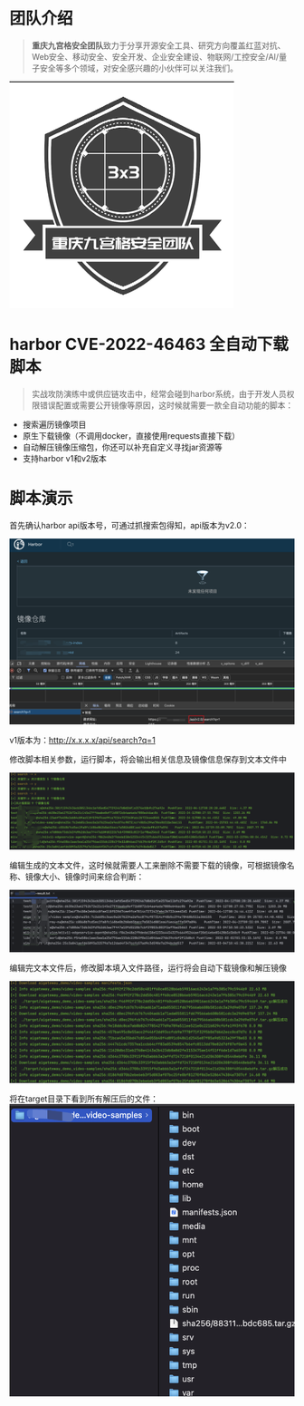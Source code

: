 # 团队介绍
> **重庆九宫格安全团队**致力于分享开源安全工具、研究方向覆盖红蓝对抗、Web安全、移动安全、安全开发、企业安全建设、物联网/工控安全/AI/量子安全等多个领域，对安全感兴趣的小伙伴可以关注我们。

![img.png](./img/logo.png)

# harbor CVE-2022-46463 全自动下载脚本
> 实战攻防演练中或供应链攻击中，经常会碰到harbor系统，由于开发人员权限错误配置或需要公开镜像等原因，这时候就需要一款全自动功能的脚本：
- 搜索遍历镜像项目
- 原生下载镜像（不调用docker，直接使用requests直接下载）
- 自动解压镜像压缩包，你还可以补充自定义寻找jar资源等
- 支持harbor v1和v2版本

# 脚本演示

首先确认harbor api版本号，可通过抓搜索包得知，api版本为v2.0：

![img.png](./img/1.png)

v1版本为：http://x.x.x.x/api/search?q=1

修改脚本相关参数，运行脚本，将会输出相关信息及镜像信息保存到文本文件中

![img.png](./img/2.png)

编辑生成的文本文件，这时候就需要人工来删除不需要下载的镜像，可根据镜像名称、镜像大小、镜像时间来综合判断：

![img.png](./img/3.png)

编辑完文本文件后，修改脚本填入文件路径，运行将会自动下载镜像和解压镜像

![img.png](./img/4.png)

将在target目录下看到所有解压后的文件：
![img.png](./img/5.png)